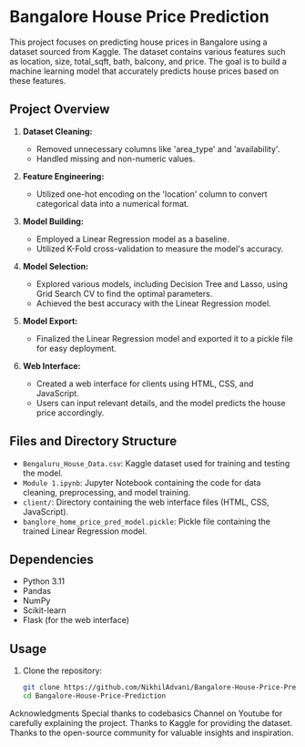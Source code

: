 # Bangalore House Price Prediction

This project focuses on predicting house prices in Bangalore using a dataset sourced from Kaggle. The dataset contains various features such as location, size, total_sqft, bath, balcony, and price. The goal is to build a machine learning model that accurately predicts house prices based on these features.

## Project Overview

1. **Dataset Cleaning:**
   - Removed unnecessary columns like 'area_type' and 'availability'.
   - Handled missing and non-numeric values.
   
2. **Feature Engineering:**
   - Utilized one-hot encoding on the 'location' column to convert categorical data into a numerical format.

3. **Model Building:**
   - Employed a Linear Regression model as a baseline.
   - Utilized K-Fold cross-validation to measure the model's accuracy.

4. **Model Selection:**
   - Explored various models, including Decision Tree and Lasso, using Grid Search CV to find the optimal parameters.
   - Achieved the best accuracy with the Linear Regression model.

5. **Model Export:**
   - Finalized the Linear Regression model and exported it to a pickle file for easy deployment.

6. **Web Interface:**
   - Created a web interface for clients using HTML, CSS, and JavaScript.
   - Users can input relevant details, and the model predicts the house price accordingly.

## Files and Directory Structure

- `Bengaluru_House_Data.csv`: Kaggle dataset used for training and testing the model.
- `Module 1.ipynb`: Jupyter Notebook containing the code for data cleaning, preprocessing, and model training.
- `client/`: Directory containing the web interface files (HTML, CSS, JavaScript).
- `banglore_home_price_pred_model.pickle`: Pickle file containing the trained Linear Regression model.

## Dependencies

- Python 3.11
- Pandas
- NumPy
- Scikit-learn
- Flask (for the web interface)

## Usage

1. Clone the repository:

   ```bash
   git clone https://github.com/NikhilAdvani/Bangalore-House-Price-Prediction.git
   cd Bangalore-House-Price-Prediction


Acknowledgments
Special thanks to codebasics Channel on Youtube for carefully explaining the project.
Thanks to Kaggle for providing the dataset.
Thanks to the open-source community for valuable insights and inspiration.
